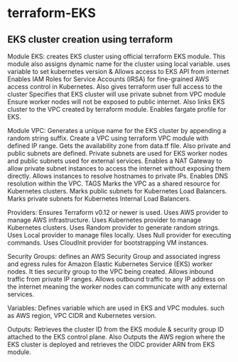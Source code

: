# terraform-EKS
EKS cluster creation using terraform
------------------------------------------------------------------------------------------------------------------------------------------------------------------------------------------------
Module EKS:
creates EKS cluster using official terraform EKS module.
This module also assigns dynamic name for the cluster using local variable.
uses variable to set kubernetes version & Allows access to EKS API from internet
Enables IAM Roles for Service Accounts (IRSA) for fine-grained AWS access control in Kubernetes.
Also gives terraform user full access to the cluster
Specifies that EKS cluster will use private subnet from VPC module
Ensure worker nodes will not be exposed to public internet. Also links EKS cluster to the VPC created by terraform module.
Enables fargate profile for EKS.

Module VPC:
Generates a unique name for the EKS cluster by appending a random string suffix.
Create a VPC using terraform VPC module with defined IP range.
Gets the availability zone from data.tf file. Also private and public subnets are defined.
Private subnets are used for EKS worker nodes and public subnets used for external services.
Enables a NAT Gateway to allow private subnet instances to access the internet without exposing them directly.
Allows instances to resolve hostnames to private IPs. Enables DNS resolution within the VPC.
TAGS Marks the VPC as a shared resource for Kubernetes clusters. Marks public subnets for Kubernetes Load Balancers.
Marks private subnets for Kubernetes Internal Load Balancers.

Providers:
Ensures Terraform v0.12 or newer is used.
Uses AWS provider to manage AWS infrastructure.
Uses Kubernetes provider to manage Kubernetes clusters.
Uses Random provider to generate random strings.
Uses Local provider to manage files locally.
Uses Null provider for executing commands.
Uses CloudInit provider for bootstrapping VM instances.

Security Groups:
defines an AWS Security Group and associated ingress and egress rules for Amazon Elastic Kubernetes Service (EKS) worker nodes.
It ties security group to the VPC being created. Allows inbound traffic from private IP ranges.
Allows outbound traffic to any IP address on the internet meaning the worker nodes can communicate with any external services.

Variables:
Defines variable which are used in EKS and VPC modules. such as AWS region, VPC CIDR and Kubernetes version.

Outputs:
Retrieves the cluster ID from the EKS module & security group ID attached to the EKS control plane. 
Also Outputs the AWS region where the EKS cluster is deployed and retrieves the OIDC provider ARN from EKS module.




